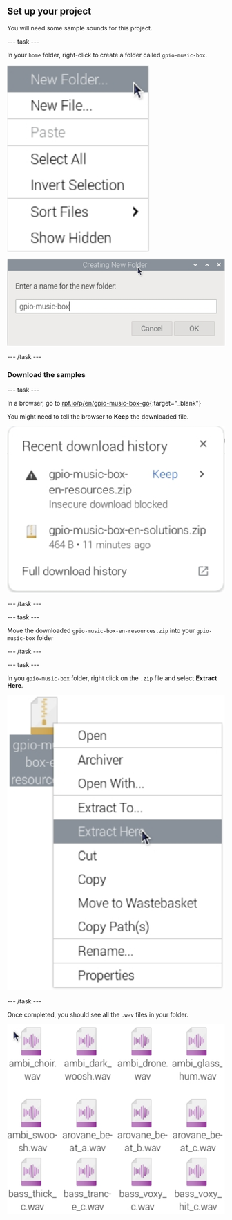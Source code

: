 ## Set up your project

You will need some sample sounds for this project.

--- task ---

In your `home` folder, right-click to create a folder called `gpio-music-box`.

![context menu with new folder selected](images/new_folder.png)

![dialogue box with folder name entered](images/name_folder.png)

--- /task ---

### Download the samples

--- task ---

In a browser, go to [rpf.io/p/en/gpio-music-box-go](http://rpf.io/p/en/gpio-music-box-go){:target="_blank"}

You might need to tell the browser to **Keep** the downloaded file.

![download history with keep selected](images/keep_download.png)

--- /task ---


--- task ---

Move the downloaded `gpio-music-box-en-resources.zip` into your `gpio-music-box` folder

--- /task ---

--- task ---

In you `gpio-music-box` folder, right click on the `.zip` file and select **Extract Here**.

![context menu with extract here selected](images/extract_here.png)

--- /task ---

Once completed, you should see all the `.wav` files in your folder.

![extracted wav files in folder](images/music_files.png)